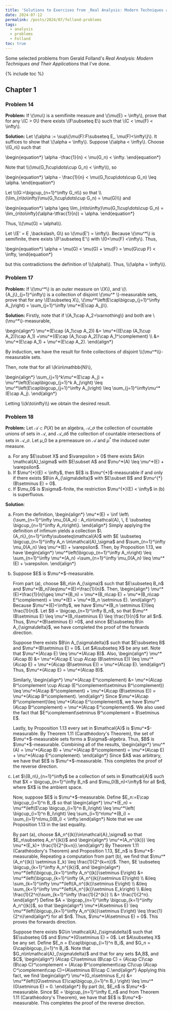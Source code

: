 ```yaml
---
title: 'Solutions to Exercises from _Real Analysis: Modern Techniques and Their Applications_'
date: 2024-07-12
permalink: /posts/2024/07/folland-problems
tags:
  - analysis
  - problems
  - Folland
toc: true
---
```


Some selected problems from Gerald Folland's _Real Analysis: Modern Techniques and Their Applications_ that I've done.

{% include toc %}

## Chapter 1 
### Problem 14

**Problem:** If \\(\mu\\) is a semifinite measure and \\(\mu(E) = \infty\\), prove that for any \\(C > 0\\) there exists \\(F\subseteq E\\) such that \\(C < \mu(F) < \infty\\).

**Solution:** Let \\(\alpha := \sup\\\{\mu(F):F\subseteq E,\, \mu(F)<\infty\\\}\\).
It suffices to show that \\(\alpha = \infty\\).
Suppose \\(\alpha < \infty\\).
Choose \\(G_n\\) such that 
<p>
\begin{equation*}
    \alpha -\frac{1}{n} < \mu(G_n) < \infty.
\end{equation*}
</p>
Note that \\(\mu(G_1\cup\dots\cup G_n) < \infty\\), so 
<p>
\begin{equation*}
    \alpha - \frac{1}{n} < \mu(G_1\cup\dots\cup G_n) \leq \alpha.
\end{equation*}
</p>
Let \\(G:=\bigcup_{n=1}^\infty G_n\\) so that \\(\lim_{n\to\infty}\mu(G_1\cup\dots\cup G_n) = \mu(G)\\) and
<p>
\begin{equation*}
    \alpha \geq \lim_{n\to\infty}\mu(G_1\cup\dots\cup G_n) = \lim_{n\to\infty}(\alpha-\tfrac{1}{n}) = \alpha.
\end{equation*}
</p>
Thus, \\(\mu(G) = \alpha\\).


Let \\(E' = E \,\backslash\, G\\) so \\(\mu(E') = \infty\\).
Because \\(\mu^*\\) is semifinite, there exists \\(F\subseteq E'\\) with \\(0<\mu(F) <\infty\\).
Thus,
<p>
\begin{equation*}
    \alpha = \mu(G) <  \mu(G) + \mu(F)  = \mu(G\cup F) < \infty,
\end{equation*}
</p>
but this contradictions the definition of \\(\alpha\\).
Thus, \\(\alpha = \infty\\).


### Problem 17
**Problem:** If \\(\mu^\*\\) is an outer measure on \\(X\\), and \\(\\\{A_j\\\}\_{j=1}^\infty\\) is a collection of disjoint \\(\mu^* \\)-measurable sets, prove that for any \\(E\subseteq X\\), \\(\mu^\*\left(E\cap\bigcup\_{j=1}^\infty A_j\right) = \sum\_{j=1}^\infty \mu^\*(E\cap A_j)\\).

**Solution:** Firstly, note that if \\(A_1\cap A_2=\varnothing\\) and both are \\(\mu^*\\)-measurable,
<p>
\begin{align*}
    \mu^*(E\cap (A_1\cup A_2)) &= \mu^*((E\cap (A_1\cup A_2))\cap A_1) +\mu^*((E\cap (A_1\cup A_2))\cap A_1^\complement) \\
    &= \mu^*(E\cap A_1) + \mu^*(E\cap A_2).
\end{align*}
</p>
By induction, we have the result for finite collections of disjoint \\(\mu^*\\)-measurable sets.

Then, note that for all \\(k\in\mathbb{N}\\),
<p>
    \begin{align*}
    \sum_{j=1}^k\mu^*(E\cap A_j) = \mu^*\left(E\cap\bigcup_{j=1}^k A_j\right) 
    \leq \mu^*\left(E\cap\bigcup_{j=1}^\infty A_j\right)  
    \leq \sum_{j=1}^\infty\mu^*(E\cap A_j).
    \end{align*}
</p>
Letting \\(k\to\infty\\) we obtain the desired result.



### Problem 18
**Problem:** Let $\mathcal{A}\subset P(X)$ be an algebra, $\mathcal{A}\_\sigma$ the collection of countable unions of sets in $\mathcal{A}$, and $\mathcal{A}\_{\sigma\delta}$ the collection of countable intersections of sets in $\mathcal{A}\_\sigma$. Let $\mu\_{0}$ be a premeasure on $\mathcal{A}$ and $\mu^*$ the induced outer measure.
<ol type="a">
<li> For any $E\subset X$ and $\varepsilon > 0$ there exists $A\in \mathcal{A}_\sigma$ with $E\subset A$ and $\mu^*(A) \leq \mu^*(E) + \varepsilon$.
</li>
<li> If $\mu^{*}(E) < \infty$, then $E$ is $\mu^{*}$-measurable if and only if there exists $B\in A_{\sigma\delta}$ with $E\subset B$ and $\mu^{*}(B\setminus E) = 0$.
</li>
<li> If $\mu_0$ is $\sigma$-finite, the restriction $\mu^{*}(E) < \infty$ in (b) is superfluous.
</li>
</ol>

**Solution**:
<ol type="a" style = "li::marker {
  font-weight: bold;
}">
    <li>
        <p>
        From the definition, 
        \begin{align*}
            \mu^*(E) = \inf \left\{\sum_{n=1}^\infty \mu_0(A_n) : A_n\in\mathcal{A}, \, E \subseteq \bigcup_{n=1}^\infty A_n\right\}.
        \end{align*}
        Simply applying the definition of infimum yields a collection $\{A_n\}_{n=1}^\infty\subseteq\mathcal{A}$ with $E \subseteq \bigcup_{n=1}^\infty A_n \in\mathcal{A}_\sigma$ and $\sum_{n=1}^\infty \mu_0(A_n) \leq \mu^*(E) + \varepsilon$.
        Then, by Proposition 1.13, we have
        \begin{align*}
            \mu^*\left(\bigcup_{n=1}^\infty A_n\right) \leq \sum_{n=1}^\infty \mu^*(A_n) =\sum_{n=1}^\infty \mu_0(A_n) \leq \mu^*(E) + \varepsilon.
        \end{align*}
        </p>
    </li>
    <li>
        <p>
            Suppose $E$ is $\mu^*$-measurable.
        </p>
        <p>
            From part (a), choose $B_n\in A_{\sigma}$ such that $E\subseteq B_n$ and $\mu^*(B_n)\leq\mu^*(E)+\frac{1}{n}$.
            Then, 
            \begin{align*}
                \mu^*(E)+\frac{1}{n}\geq \mu^*(B_n) = \mu^*(B_n\cap E) + \mu^*(B_n\cap E^\complement) = \mu^*(E) + \mu^*(B_n \setminus E).
            \end{align*}
            Because $\mu^*(E)<\infty$, we have $\mu^*(B_n \setminus E)\leq \frac{1}{n}$.
            Let $B = \bigcap_{n=1}^\infty B_n$, so that $\mu^*(B\setminus E) \leq \mu^*(B_n\setminus E) \leq \frac{1}{n}$ for all $n$.
            Thus, $\mu^*(B\setminus E) =0$, and since $E\subseteq B\in A_{\sigma\delta}$, we have completed the proof of the forwards direction.
        </p>
        <p>
            Suppose there exists $B\in A_{\sigma\delta}$ such that $E\subseteq B$ and $\mu^*(B\setminus E) = 0$.
            Let $A\subseteq X$ be any set.
            Note that $\mu^*(A\cap E) \leq \mu^*(A\cap B)$.
            Also,
            \begin{align*}
                \mu^*(A\cap B) &= \mu^*(A\cap E \cup A\cap (B\setminus E)) \leq \mu^*(A\cap E) + \mu^*(A\cap (B\setminus E)) = \mu^*(A\cap E).
            \end{align*}
            Thus, $\mu^*(A\cap E) = \mu^*(A\cap B)$.
        </p>
        <p>
            Similarly, 
            \begin{align*}
                \mu^*(A\cap E^\complement) &= \mu^*(A\cap B^\complement \cup A\cap (E^\complement\setminus B^\complement)) \leq \mu^*(A\cap B^\complement) + \mu^*(A\cap (B\setminus E)) = \mu^*(A\cap B^\complement).
            \end{align*}
            Since $\mu^*(A\cap B^\complement)\leq \mu^*(A\cap E^\complement)$, we have $\mu^*(A\cap B^\complement) = \mu^*(A\cap E^\complement)$.
            We also used the fact that $E^\complement\setminus B^\complement = B\setminus E$.
        </p>
        <p>
            Lastly, by Proposition 1.13 every set in $\mathcal{A}$ is $\mu^*$-measurable. By Theorem 1.11 (Carathéodory's Theorem), the set of $\mu^*$-measurable sets forms a $\sigma$-algebra.
            Thus, $B$ is $\mu^*$-measurable.
            Combining all of the results,
            \begin{align*}
                \mu^*(A) = \mu^*(A\cap B) + \mu^*(A\cap B^\complement) = \mu^*(A\cap E) + \mu^*(A\cap E^\complement).
            \end{align*}
            Since $A$ was arbitrary, we have that $E$ is $\mu^*$-measurable.
            This completes the proof of the reverse direction.
        </p>
    </li>
    <li>
        <p>
            Let $\{B_n\}_{n=1}^\infty$ be a collection of sets in $\mathcal{A}$ such that $X = \bigcup_{n=1}^\infty B_n$ and $\mu_0(B_n)<\infty$ for all $n$, where $X$ is the ambient space.
        </p>
        <p>
            Now, suppose $E$ is $\mu^*$-measurable.
            Define $E_n:=E\cap \bigcup_{i=1}^n B_i$ so that
            \begin{align*}
            \mu^*(E_n) = \mu^*\left(E\cap \bigcup_{i=1}^n B_i\right) \leq \mu^*\left( \bigcup_{i=1}^n B_i\right)  \leq \sum_{i=1}^n\mu^*(B_i) = \sum_{i=1}^n\mu_0(B_i) < \infty.\end{align*}
            Note that we use Proposition 1.13 in the last equality.
        </p>
        <p>
            By part (a), choose $A_n^{(k)}\in\mathcal{A}_\sigma$ so that $E_n\subseteq A_n^{(k)}$ and 
            \begin{align*}
            \mu^*(A_n^{(k)}) \leq \mu^*(E_k)+ \frac{1}{2^{k+n}}.\end{align*}
            By Theorem 1.11 (Carathéodory's Theorem) and Proposition 1.13, $E_n$ is $\mu^*$-measurable,
            Repeating a computation from part (b), we find that $\mu^*(A_n^{(k)} \setminus E_k) \leq \frac{1}{2^{k+n}}$.
            Then, $E \subseteq \bigcup_{k=1}^\infty A_n^{(k)}$, and
            \begin{align*}
                \mu^*\left(\bigcup_{k=1}^\infty A_n^{(k)}\setminus E\right) &= \mu^*\left(\bigcup_{k=1}^\infty (A_n^{(k)}\setminus E)\right) \\
                &\leq \sum_{k=1}^\infty \mu^*\left(A_n^{(k)}\setminus E\right) \\
                &\leq \sum_{k=1}^\infty \mu^*\left(A_n^{(k)}\setminus E_k\right) \\
                &\leq \frac{1}{2^n}\sum_{k=1}^\infty \frac{1}{2^{k}} \\
                &= \frac{1}{2^n}.
            \end{align*}
            Define $A = \bigcap_{n=1}^\infty \bigcup_{k=1}^\infty A_n^{(k)}$, so that
            \begin{align*}
            \mu^*(A\setminus E) \leq \mu^*\left(\bigcup_{k=1}^\infty A_n^{(k)}\setminus E\right) \leq \frac{1}{2^n}\end{align*}
            for all $n$.
            Thus, $\mu^*(A\setminus E) = 0$.
            This proves the forwards direction.
        </p>
        <p>
            Suppose there exists $G\in \mathcal{A}_{\sigma\delta}$ such that $E\subseteq G$ and $\mu^*(G\setminus E) = 0$.
            Let $A\subseteq X$ be any set.
            Define $E_n = E\cap\bigcup_{i=1}^n B_i$, and $G_n = G\cap\bigcup_{i=1}^n B_i$.
            Note that $G_n\in\mathcal{A}_{\sigma\delta}$ and that for any sets $A,B$, and $C$,
            \begin{align*}
            (A\cap C)\setminus (B\cap C) = (A\cap C)\cap (B\cap C)^\complement =
            (A\cap B^\complement\cap C)\cup (A\cap C^\complement\cap C)=(A\setminus B)\cap C.\end{align*}
            Applying this fact, we find 
            \begin{align*}
                \mu^*(G_n\setminus E_n) &= \mu^*\left((G\setminus E)\cap\bigcup_{i=1}^n B_i \right) \leq \mu^*(G\setminus E) = 0.
            \end{align*}
            By part (b), $E_n$ is $\mu^*$-measurable.
            Since $E = \bigcup_{n=1}^\infty E_n$ and from Theorem 1.11 (Carathéodory's Theorem), we have that $E$ is $\mu^*$-measurable.
            This completes the proof of the reverse direction.
        </p>
    </li>
</ol>